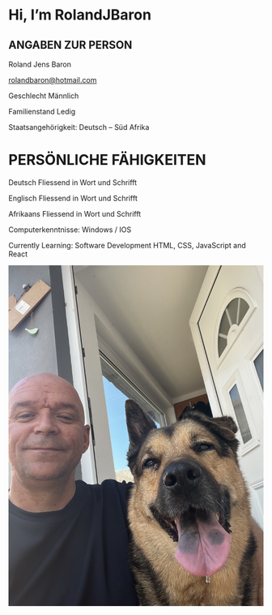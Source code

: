# Hi, I’m RolandJBaron

## ANGABEN ZUR PERSON 
Roland Jens Baron

rolandbaron@hotmail.com 

Geschlecht Männlich

Familienstand Ledig

Staatsangehörigkeit: Deutsch – Süd Afrika
	
# PERSÖNLICHE FÄHIGKEITEN

Deutsch	Fliessend in Wort und Schrifft

Englisch Fliessend in Wort und Schrifft

Afrikaans Fliessend in Wort und Schrifft

Computerkenntnisse:  Windows / IOS

Currently Learning: Software Development
HTML, CSS, JavaScript and React


![Me and sheila](IMG_1581.JPEG)
